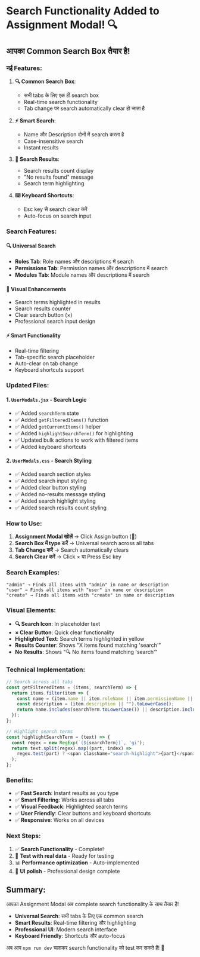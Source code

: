 # Search Functionality Added to Assignment Modal! 🔍

## आपका Common Search Box तैयार है!

### नई Features:

1. **🔍 Common Search Box**:
   - सभी tabs के लिए एक ही search box
   - Real-time search functionality
   - Tab change पर search automatically clear हो जाता है

2. **⚡ Smart Search**:
   - Name और Description दोनों में search करता है
   - Case-insensitive search
   - Instant results

3. **🎯 Search Results**:
   - Search results count display
   - "No results found" message
   - Search term highlighting

4. **⌨️ Keyboard Shortcuts**:
   - Esc key से search clear करें
   - Auto-focus on search input

### Search Features:

#### 🔍 **Universal Search**
- **Roles Tab**: Role names और descriptions में search
- **Permissions Tab**: Permission names और descriptions में search  
- **Modules Tab**: Module names और descriptions में search

#### 🎨 **Visual Enhancements**
- Search terms highlighted in results
- Search results counter
- Clear search button (×)
- Professional search input design

#### ⚡ **Smart Functionality**
- Real-time filtering
- Tab-specific search placeholder
- Auto-clear on tab change
- Keyboard shortcuts support

### Updated Files:

#### 1. `UserModals.jsx` - Search Logic
- ✅ Added `searchTerm` state
- ✅ Added `getFilteredItems()` function
- ✅ Added `getCurrentItems()` helper
- ✅ Added `highlightSearchTerm()` for highlighting
- ✅ Updated bulk actions to work with filtered items
- ✅ Added keyboard shortcuts

#### 2. `UserModals.css` - Search Styling  
- ✅ Added search section styles
- ✅ Added search input styling
- ✅ Added clear button styling
- ✅ Added no-results message styling
- ✅ Added search highlight styling
- ✅ Added search results count styling

### How to Use:

1. **Assignment Modal खोलें** → Click Assign button (🔧)
2. **Search Box में type करें** → Universal search across all tabs
3. **Tab Change करें** → Search automatically clears
4. **Search Clear करें** → Click × या Press Esc key

### Search Examples:

```
"admin" → Finds all items with "admin" in name or description
"user" → Finds all items with "user" in name or description
"create" → Finds all items with "create" in name or description
```

### Visual Elements:

- **🔍 Search Icon**: In placeholder text
- **× Clear Button**: Quick clear functionality
- **Highlighted Text**: Search terms highlighted in yellow
- **Results Counter**: Shows "X items found matching 'search'"
- **No Results**: Shows "🔍 No items found matching 'search'"

### Technical Implementation:

```javascript
// Search across all tabs
const getFilteredItems = (items, searchTerm) => {
  return items.filter(item => {
    const name = (item.name || item.roleName || item.permissionName || item.moduleName || "").toLowerCase();
    const description = (item.description || "").toLowerCase();
    return name.includes(searchTerm.toLowerCase()) || description.includes(searchTerm.toLowerCase());
  });
};

// Highlight search terms
const highlightSearchTerm = (text) => {
  const regex = new RegExp(`(${searchTerm})`, 'gi');
  return text.split(regex).map((part, index) => 
    regex.test(part) ? <span className="search-highlight">{part}</span> : part
  );
};
```

### Benefits:

- ✅ **Fast Search**: Instant results as you type
- ✅ **Smart Filtering**: Works across all tabs
- ✅ **Visual Feedback**: Highlighted search terms
- ✅ **User Friendly**: Clear buttons and keyboard shortcuts
- ✅ **Responsive**: Works on all devices

### Next Steps:

1. ✅ **Search Functionality** - Complete!
2. 🔄 **Test with real data** - Ready for testing
3. 📊 **Performance optimization** - Auto-implemented
4. 🎨 **UI polish** - Professional design complete

## Summary:

आपका Assignment Modal अब complete search functionality के साथ तैयार है! 

- **Universal Search**: सभी tabs के लिए एक common search
- **Smart Results**: Real-time filtering और highlighting
- **Professional UI**: Modern search interface
- **Keyboard Friendly**: Shortcuts और auto-focus

अब आप `npm run dev` चलाकर search functionality को test कर सकते हैं! 🚀
